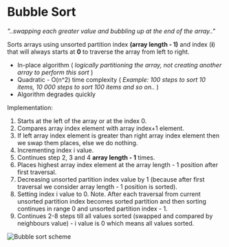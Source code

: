 # Bubble Sort

_"..swapping each greater value and bubbling up at the end of the array.."_

Sorts arrays using unsorted partition index __(array length - 1)__ and index (__i__) that will always starts at __0__ to traverse the array from left to right.

* In-place algorithm ( _logically partitioning the array, not creating another array to perform this sort_ )
* Quadratic - O(n^2) time complexity ( _Example: 100 steps to sort 10 items, 10 000 steps to sort 100 items and so on.._ )
* Algorithm degrades quickly

Implementation:
1. Starts at the left of the array or at the index 0.
2. Compares array index element with array index+1 element.
3. If left array index element is greater than right array index element then we swap them places, else we do nothing.
4. Incrementing index i value.
5. Continues step 2, 3 and 4 __array length - 1__ times.
6. Places highest array index element at the array length - 1 position after first traversal.
7. Decreasing unsorted partition index value by 1 (because after first traversal we consider array length - 1 position is sorted).
8. Setting index i value to 0.
Note. After each traversal from current unsorted partition index becomes sorted partition and then sorting continues in range 0 and unsorted partition index - 1.
8. Continues 2-8 steps till all values sorted (swapped and compared by neighbours value) - i value is 0 which means all values sorted.

![Bubble sort scheme](https://miro.medium.com/max/1104/1*RTUyyi7jMruuzAE9I7ggjQ.png)
